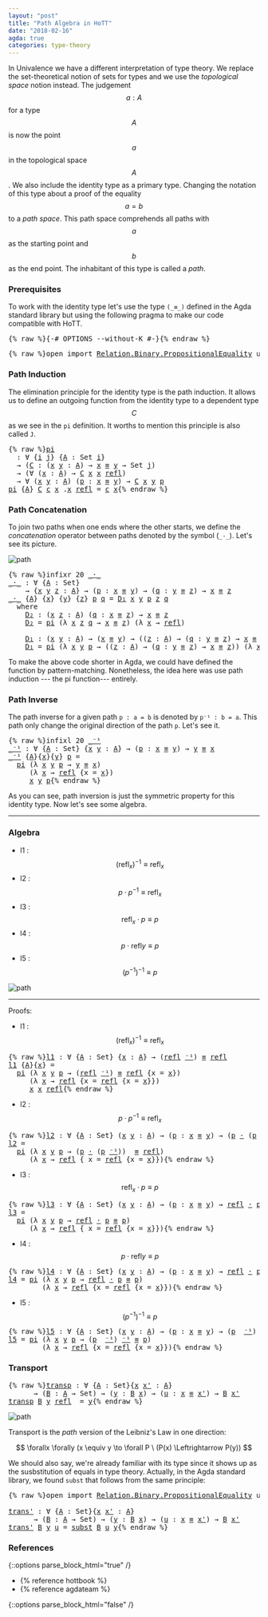 ```yaml
---
layout: "post"
title: "Path Algebra in HoTT"
date: "2018-02-16"
agda: true
categories: type-theory
---
```


In Univalence we have a different interpretation of type theory. We replace the
set-theoretical notion of sets for types and we use the *topological space*
notion instead. The judgement $$a : A$$ for a type $$A$$ is now the point $$a$$ in the
topological space $$A$$. We also include the identity type as a primary type.
Changing the notation of this type about a proof of the equality $$a = b$$ to a
*path space*. This path space comprehends all paths with $$a$$ as the starting
point and $$b$$ as the end point. The inhabitant of this type is called a *path*.

### Prerequisites

To work with the identity type let's use the type `(_≡_)` defined in
the Agda standard library but using the following pragma to make our code
compatible with HoTT.

<pre class="Agda">{% raw %}<a id="870" class="Symbol">{-#</a> <a id="874" class="Keyword">OPTIONS</a> <a id="882" class="Option">--without-K</a> <a id="894" class="Symbol">#-}</a>{% endraw %}</pre>

<pre class="Agda">{% raw %}<a id="923" class="Keyword">open</a> <a id="928" class="Keyword">import</a> <a id="935" href="https://agda.github.io/agda-stdlib/Relation.Binary.PropositionalEquality.html" class="Module">Relation.Binary.PropositionalEquality</a> <a id="973" class="Keyword">using</a> <a id="979" class="Symbol">(</a><a id="980" href="https://agda.github.io/agda-stdlib/Agda.Builtin.Equality.html#83" class="Datatype Operator">_≡_</a><a id="983" class="Symbol">;</a> <a id="985" href="https://agda.github.io/agda-stdlib/Agda.Builtin.Equality.html#140" class="InductiveConstructor">refl</a><a id="989" class="Symbol">)</a>{% endraw %}</pre>

### Path Induction

The elimination principle for the identity type is the path induction.
It allows us to define an outgoing function from the identity type to
a dependent type $$C$$ as we see in the `pi` definition. It worths to
mention this principle is also called `J`.

<pre class="Agda">{% raw %}<a id="pi"></a><a id="1291" href="{% endraw %}{% link _posts/2018-02-16-path-algebra-hott.md %}{% raw %}#1291" class="Function">pi</a>
  <a id="1296" class="Symbol">:</a> <a id="1298" class="Symbol">∀</a> <a id="1300" class="Symbol">{</a><a id="1301" href="{% endraw %}{% link _posts/2018-02-16-path-algebra-hott.md %}{% raw %}#1301" class="Bound">i</a> <a id="1303" href="{% endraw %}{% link _posts/2018-02-16-path-algebra-hott.md %}{% raw %}#1303" class="Bound">j</a><a id="1304" class="Symbol">}</a> <a id="1306" class="Symbol">{</a><a id="1307" href="{% endraw %}{% link _posts/2018-02-16-path-algebra-hott.md %}{% raw %}#1307" class="Bound">A</a> <a id="1309" class="Symbol">:</a> <a id="1311" class="PrimitiveType">Set</a> <a id="1315" href="{% endraw %}{% link _posts/2018-02-16-path-algebra-hott.md %}{% raw %}#1301" class="Bound">i</a><a id="1316" class="Symbol">}</a>
  <a id="1320" class="Symbol">→</a> <a id="1322" class="Symbol">(</a><a id="1323" href="{% endraw %}{% link _posts/2018-02-16-path-algebra-hott.md %}{% raw %}#1323" class="Bound">C</a> <a id="1325" class="Symbol">:</a> <a id="1327" class="Symbol">(</a><a id="1328" href="{% endraw %}{% link _posts/2018-02-16-path-algebra-hott.md %}{% raw %}#1328" class="Bound">x</a> <a id="1330" href="{% endraw %}{% link _posts/2018-02-16-path-algebra-hott.md %}{% raw %}#1330" class="Bound">y</a> <a id="1332" class="Symbol">:</a> <a id="1334" href="{% endraw %}{% link _posts/2018-02-16-path-algebra-hott.md %}{% raw %}#1307" class="Bound">A</a><a id="1335" class="Symbol">)</a> <a id="1337" class="Symbol">→</a> <a id="1339" href="{% endraw %}{% link _posts/2018-02-16-path-algebra-hott.md %}{% raw %}#1328" class="Bound">x</a> <a id="1341" href="https://agda.github.io/agda-stdlib/Agda.Builtin.Equality.html#83" class="Datatype Operator">≡</a> <a id="1343" href="{% endraw %}{% link _posts/2018-02-16-path-algebra-hott.md %}{% raw %}#1330" class="Bound">y</a> <a id="1345" class="Symbol">→</a> <a id="1347" class="PrimitiveType">Set</a> <a id="1351" href="{% endraw %}{% link _posts/2018-02-16-path-algebra-hott.md %}{% raw %}#1303" class="Bound">j</a><a id="1352" class="Symbol">)</a>
  <a id="1356" class="Symbol">→</a> <a id="1358" class="Symbol">(∀</a> <a id="1361" class="Symbol">(</a><a id="1362" href="{% endraw %}{% link _posts/2018-02-16-path-algebra-hott.md %}{% raw %}#1362" class="Bound">x</a> <a id="1364" class="Symbol">:</a> <a id="1366" href="{% endraw %}{% link _posts/2018-02-16-path-algebra-hott.md %}{% raw %}#1307" class="Bound">A</a><a id="1367" class="Symbol">)</a> <a id="1369" class="Symbol">→</a> <a id="1371" href="{% endraw %}{% link _posts/2018-02-16-path-algebra-hott.md %}{% raw %}#1323" class="Bound">C</a> <a id="1373" href="{% endraw %}{% link _posts/2018-02-16-path-algebra-hott.md %}{% raw %}#1362" class="Bound">x</a> <a id="1375" href="{% endraw %}{% link _posts/2018-02-16-path-algebra-hott.md %}{% raw %}#1362" class="Bound">x</a> <a id="1377" href="https://agda.github.io/agda-stdlib/Agda.Builtin.Equality.html#140" class="InductiveConstructor">refl</a><a id="1381" class="Symbol">)</a>
  <a id="1385" class="Symbol">→</a> <a id="1387" class="Symbol">∀</a> <a id="1389" class="Symbol">(</a><a id="1390" href="{% endraw %}{% link _posts/2018-02-16-path-algebra-hott.md %}{% raw %}#1390" class="Bound">x</a> <a id="1392" href="{% endraw %}{% link _posts/2018-02-16-path-algebra-hott.md %}{% raw %}#1392" class="Bound">y</a> <a id="1394" class="Symbol">:</a> <a id="1396" href="{% endraw %}{% link _posts/2018-02-16-path-algebra-hott.md %}{% raw %}#1307" class="Bound">A</a><a id="1397" class="Symbol">)</a> <a id="1399" class="Symbol">(</a><a id="1400" href="{% endraw %}{% link _posts/2018-02-16-path-algebra-hott.md %}{% raw %}#1400" class="Bound">p</a> <a id="1402" class="Symbol">:</a> <a id="1404" href="{% endraw %}{% link _posts/2018-02-16-path-algebra-hott.md %}{% raw %}#1390" class="Bound">x</a> <a id="1406" href="https://agda.github.io/agda-stdlib/Agda.Builtin.Equality.html#83" class="Datatype Operator">≡</a> <a id="1408" href="{% endraw %}{% link _posts/2018-02-16-path-algebra-hott.md %}{% raw %}#1392" class="Bound">y</a><a id="1409" class="Symbol">)</a> <a id="1411" class="Symbol">→</a> <a id="1413" href="{% endraw %}{% link _posts/2018-02-16-path-algebra-hott.md %}{% raw %}#1323" class="Bound">C</a> <a id="1415" href="{% endraw %}{% link _posts/2018-02-16-path-algebra-hott.md %}{% raw %}#1390" class="Bound">x</a> <a id="1417" href="{% endraw %}{% link _posts/2018-02-16-path-algebra-hott.md %}{% raw %}#1392" class="Bound">y</a> <a id="1419" href="{% endraw %}{% link _posts/2018-02-16-path-algebra-hott.md %}{% raw %}#1400" class="Bound">p</a>
<a id="1421" href="{% endraw %}{% link _posts/2018-02-16-path-algebra-hott.md %}{% raw %}#1291" class="Function">pi</a> <a id="1424" class="Symbol">{</a><a id="1425" href="{% endraw %}{% link _posts/2018-02-16-path-algebra-hott.md %}{% raw %}#1425" class="Bound">A</a><a id="1426" class="Symbol">}</a> <a id="1428" href="{% endraw %}{% link _posts/2018-02-16-path-algebra-hott.md %}{% raw %}#1428" class="Bound">C</a> <a id="1430" href="{% endraw %}{% link _posts/2018-02-16-path-algebra-hott.md %}{% raw %}#1430" class="Bound">c</a> <a id="1432" href="{% endraw %}{% link _posts/2018-02-16-path-algebra-hott.md %}{% raw %}#1432" class="Bound">x</a> <a id="1434" class="DottedPattern Symbol">.</a><a id="1435" href="{% endraw %}{% link _posts/2018-02-16-path-algebra-hott.md %}{% raw %}#1432" class="DottedPattern Bound">x</a> <a id="1437" href="https://agda.github.io/agda-stdlib/Agda.Builtin.Equality.html#140" class="InductiveConstructor">refl</a> <a id="1442" class="Symbol">=</a> <a id="1444" href="{% endraw %}{% link _posts/2018-02-16-path-algebra-hott.md %}{% raw %}#1430" class="Bound">c</a> <a id="1446" href="{% endraw %}{% link _posts/2018-02-16-path-algebra-hott.md %}{% raw %}#1432" class="Bound">x</a>{% endraw %}</pre>

### Path Concatenation

To join two paths when one ends where the other starts, we
define the _concatenation_ operator between paths denoted by the symbol (`_·_`).
Let's see its picture.

![path](/assets/ipe-images/path-concatenation.png)

<pre class="Agda">{% raw %}<a id="1713" class="Keyword">infixr</a> <a id="1720" class="Number">20</a> <a id="1723" href="{% endraw %}{% link _posts/2018-02-16-path-algebra-hott.md %}{% raw %}#1727" class="Function Operator">_·_</a>
<a id="_·_"></a><a id="1727" href="{% endraw %}{% link _posts/2018-02-16-path-algebra-hott.md %}{% raw %}#1727" class="Function Operator">_·_</a> <a id="1731" class="Symbol">:</a> <a id="1733" class="Symbol">∀</a> <a id="1735" class="Symbol">{</a><a id="1736" href="{% endraw %}{% link _posts/2018-02-16-path-algebra-hott.md %}{% raw %}#1736" class="Bound">A</a> <a id="1738" class="Symbol">:</a> <a id="1740" class="PrimitiveType">Set</a><a id="1743" class="Symbol">}</a>
    <a id="1749" class="Symbol">→</a> <a id="1751" class="Symbol">{</a><a id="1752" href="{% endraw %}{% link _posts/2018-02-16-path-algebra-hott.md %}{% raw %}#1752" class="Bound">x</a> <a id="1754" href="{% endraw %}{% link _posts/2018-02-16-path-algebra-hott.md %}{% raw %}#1754" class="Bound">y</a> <a id="1756" href="{% endraw %}{% link _posts/2018-02-16-path-algebra-hott.md %}{% raw %}#1756" class="Bound">z</a> <a id="1758" class="Symbol">:</a> <a id="1760" href="{% endraw %}{% link _posts/2018-02-16-path-algebra-hott.md %}{% raw %}#1736" class="Bound">A</a><a id="1761" class="Symbol">}</a> <a id="1763" class="Symbol">→</a> <a id="1765" class="Symbol">(</a><a id="1766" href="{% endraw %}{% link _posts/2018-02-16-path-algebra-hott.md %}{% raw %}#1766" class="Bound">p</a> <a id="1768" class="Symbol">:</a> <a id="1770" href="{% endraw %}{% link _posts/2018-02-16-path-algebra-hott.md %}{% raw %}#1752" class="Bound">x</a> <a id="1772" href="https://agda.github.io/agda-stdlib/Agda.Builtin.Equality.html#83" class="Datatype Operator">≡</a> <a id="1774" href="{% endraw %}{% link _posts/2018-02-16-path-algebra-hott.md %}{% raw %}#1754" class="Bound">y</a><a id="1775" class="Symbol">)</a> <a id="1777" class="Symbol">→</a> <a id="1779" class="Symbol">(</a><a id="1780" href="{% endraw %}{% link _posts/2018-02-16-path-algebra-hott.md %}{% raw %}#1780" class="Bound">q</a> <a id="1782" class="Symbol">:</a> <a id="1784" href="{% endraw %}{% link _posts/2018-02-16-path-algebra-hott.md %}{% raw %}#1754" class="Bound">y</a> <a id="1786" href="https://agda.github.io/agda-stdlib/Agda.Builtin.Equality.html#83" class="Datatype Operator">≡</a> <a id="1788" href="{% endraw %}{% link _posts/2018-02-16-path-algebra-hott.md %}{% raw %}#1756" class="Bound">z</a><a id="1789" class="Symbol">)</a> <a id="1791" class="Symbol">→</a> <a id="1793" href="{% endraw %}{% link _posts/2018-02-16-path-algebra-hott.md %}{% raw %}#1752" class="Bound">x</a> <a id="1795" href="https://agda.github.io/agda-stdlib/Agda.Builtin.Equality.html#83" class="Datatype Operator">≡</a> <a id="1797" href="{% endraw %}{% link _posts/2018-02-16-path-algebra-hott.md %}{% raw %}#1756" class="Bound">z</a>
<a id="1799" href="{% endraw %}{% link _posts/2018-02-16-path-algebra-hott.md %}{% raw %}#1727" class="Function Operator">_·_</a> <a id="1803" class="Symbol">{</a><a id="1804" href="{% endraw %}{% link _posts/2018-02-16-path-algebra-hott.md %}{% raw %}#1804" class="Bound">A</a><a id="1805" class="Symbol">}</a> <a id="1807" class="Symbol">{</a><a id="1808" href="{% endraw %}{% link _posts/2018-02-16-path-algebra-hott.md %}{% raw %}#1808" class="Bound">x</a><a id="1809" class="Symbol">}</a> <a id="1811" class="Symbol">{</a><a id="1812" href="{% endraw %}{% link _posts/2018-02-16-path-algebra-hott.md %}{% raw %}#1812" class="Bound">y</a><a id="1813" class="Symbol">}</a> <a id="1815" class="Symbol">{</a><a id="1816" href="{% endraw %}{% link _posts/2018-02-16-path-algebra-hott.md %}{% raw %}#1816" class="Bound">z</a><a id="1817" class="Symbol">}</a> <a id="1819" href="{% endraw %}{% link _posts/2018-02-16-path-algebra-hott.md %}{% raw %}#1819" class="Bound">p</a> <a id="1821" href="{% endraw %}{% link _posts/2018-02-16-path-algebra-hott.md %}{% raw %}#1821" class="Bound">q</a> <a id="1823" class="Symbol">=</a> <a id="1825" href="{% endraw %}{% link _posts/2018-02-16-path-algebra-hott.md %}{% raw %}#1933" class="Function">D₁</a> <a id="1828" href="{% endraw %}{% link _posts/2018-02-16-path-algebra-hott.md %}{% raw %}#1808" class="Bound">x</a> <a id="1830" href="{% endraw %}{% link _posts/2018-02-16-path-algebra-hott.md %}{% raw %}#1812" class="Bound">y</a> <a id="1832" href="{% endraw %}{% link _posts/2018-02-16-path-algebra-hott.md %}{% raw %}#1819" class="Bound">p</a> <a id="1834" href="{% endraw %}{% link _posts/2018-02-16-path-algebra-hott.md %}{% raw %}#1816" class="Bound">z</a> <a id="1836" href="{% endraw %}{% link _posts/2018-02-16-path-algebra-hott.md %}{% raw %}#1821" class="Bound">q</a>
  <a id="1840" class="Keyword">where</a>
    <a id="1850" href="{% endraw %}{% link _posts/2018-02-16-path-algebra-hott.md %}{% raw %}#1850" class="Function">D₂</a> <a id="1853" class="Symbol">:</a> <a id="1855" class="Symbol">(</a><a id="1856" href="{% endraw %}{% link _posts/2018-02-16-path-algebra-hott.md %}{% raw %}#1856" class="Bound">x</a> <a id="1858" href="{% endraw %}{% link _posts/2018-02-16-path-algebra-hott.md %}{% raw %}#1858" class="Bound">z</a> <a id="1860" class="Symbol">:</a> <a id="1862" href="{% endraw %}{% link _posts/2018-02-16-path-algebra-hott.md %}{% raw %}#1804" class="Bound">A</a><a id="1863" class="Symbol">)</a> <a id="1865" class="Symbol">(</a><a id="1866" href="{% endraw %}{% link _posts/2018-02-16-path-algebra-hott.md %}{% raw %}#1866" class="Bound">q</a> <a id="1868" class="Symbol">:</a> <a id="1870" href="{% endraw %}{% link _posts/2018-02-16-path-algebra-hott.md %}{% raw %}#1856" class="Bound">x</a> <a id="1872" href="https://agda.github.io/agda-stdlib/Agda.Builtin.Equality.html#83" class="Datatype Operator">≡</a> <a id="1874" href="{% endraw %}{% link _posts/2018-02-16-path-algebra-hott.md %}{% raw %}#1858" class="Bound">z</a><a id="1875" class="Symbol">)</a> <a id="1877" class="Symbol">→</a> <a id="1879" href="{% endraw %}{% link _posts/2018-02-16-path-algebra-hott.md %}{% raw %}#1856" class="Bound">x</a> <a id="1881" href="https://agda.github.io/agda-stdlib/Agda.Builtin.Equality.html#83" class="Datatype Operator">≡</a> <a id="1883" href="{% endraw %}{% link _posts/2018-02-16-path-algebra-hott.md %}{% raw %}#1858" class="Bound">z</a>
    <a id="1889" href="{% endraw %}{% link _posts/2018-02-16-path-algebra-hott.md %}{% raw %}#1850" class="Function">D₂</a> <a id="1892" class="Symbol">=</a> <a id="1894" href="{% endraw %}{% link _posts/2018-02-16-path-algebra-hott.md %}{% raw %}#1291" class="Function">pi</a> <a id="1897" class="Symbol">(λ</a> <a id="1900" href="{% endraw %}{% link _posts/2018-02-16-path-algebra-hott.md %}{% raw %}#1900" class="Bound">x</a> <a id="1902" href="{% endraw %}{% link _posts/2018-02-16-path-algebra-hott.md %}{% raw %}#1902" class="Bound">z</a> <a id="1904" href="{% endraw %}{% link _posts/2018-02-16-path-algebra-hott.md %}{% raw %}#1904" class="Bound">q</a> <a id="1906" class="Symbol">→</a> <a id="1908" href="{% endraw %}{% link _posts/2018-02-16-path-algebra-hott.md %}{% raw %}#1900" class="Bound">x</a> <a id="1910" href="https://agda.github.io/agda-stdlib/Agda.Builtin.Equality.html#83" class="Datatype Operator">≡</a> <a id="1912" href="{% endraw %}{% link _posts/2018-02-16-path-algebra-hott.md %}{% raw %}#1902" class="Bound">z</a><a id="1913" class="Symbol">)</a> <a id="1915" class="Symbol">(λ</a> <a id="1918" href="{% endraw %}{% link _posts/2018-02-16-path-algebra-hott.md %}{% raw %}#1918" class="Bound">x</a> <a id="1920" class="Symbol">→</a> <a id="1922" href="https://agda.github.io/agda-stdlib/Agda.Builtin.Equality.html#140" class="InductiveConstructor">refl</a><a id="1926" class="Symbol">)</a>

    <a id="1933" href="{% endraw %}{% link _posts/2018-02-16-path-algebra-hott.md %}{% raw %}#1933" class="Function">D₁</a> <a id="1936" class="Symbol">:</a> <a id="1938" class="Symbol">(</a><a id="1939" href="{% endraw %}{% link _posts/2018-02-16-path-algebra-hott.md %}{% raw %}#1939" class="Bound">x</a> <a id="1941" href="{% endraw %}{% link _posts/2018-02-16-path-algebra-hott.md %}{% raw %}#1941" class="Bound">y</a> <a id="1943" class="Symbol">:</a> <a id="1945" href="{% endraw %}{% link _posts/2018-02-16-path-algebra-hott.md %}{% raw %}#1804" class="Bound">A</a><a id="1946" class="Symbol">)</a> <a id="1948" class="Symbol">→</a> <a id="1950" class="Symbol">(</a><a id="1951" href="{% endraw %}{% link _posts/2018-02-16-path-algebra-hott.md %}{% raw %}#1939" class="Bound">x</a> <a id="1953" href="https://agda.github.io/agda-stdlib/Agda.Builtin.Equality.html#83" class="Datatype Operator">≡</a> <a id="1955" href="{% endraw %}{% link _posts/2018-02-16-path-algebra-hott.md %}{% raw %}#1941" class="Bound">y</a><a id="1956" class="Symbol">)</a> <a id="1958" class="Symbol">→</a> <a id="1960" class="Symbol">((</a><a id="1962" href="{% endraw %}{% link _posts/2018-02-16-path-algebra-hott.md %}{% raw %}#1962" class="Bound">z</a> <a id="1964" class="Symbol">:</a> <a id="1966" href="{% endraw %}{% link _posts/2018-02-16-path-algebra-hott.md %}{% raw %}#1804" class="Bound">A</a><a id="1967" class="Symbol">)</a> <a id="1969" class="Symbol">→</a> <a id="1971" class="Symbol">(</a><a id="1972" href="{% endraw %}{% link _posts/2018-02-16-path-algebra-hott.md %}{% raw %}#1972" class="Bound">q</a> <a id="1974" class="Symbol">:</a> <a id="1976" href="{% endraw %}{% link _posts/2018-02-16-path-algebra-hott.md %}{% raw %}#1941" class="Bound">y</a> <a id="1978" href="https://agda.github.io/agda-stdlib/Agda.Builtin.Equality.html#83" class="Datatype Operator">≡</a> <a id="1980" href="{% endraw %}{% link _posts/2018-02-16-path-algebra-hott.md %}{% raw %}#1962" class="Bound">z</a><a id="1981" class="Symbol">)</a> <a id="1983" class="Symbol">→</a> <a id="1985" href="{% endraw %}{% link _posts/2018-02-16-path-algebra-hott.md %}{% raw %}#1939" class="Bound">x</a> <a id="1987" href="https://agda.github.io/agda-stdlib/Agda.Builtin.Equality.html#83" class="Datatype Operator">≡</a> <a id="1989" href="{% endraw %}{% link _posts/2018-02-16-path-algebra-hott.md %}{% raw %}#1962" class="Bound">z</a><a id="1990" class="Symbol">)</a>
    <a id="1996" href="{% endraw %}{% link _posts/2018-02-16-path-algebra-hott.md %}{% raw %}#1933" class="Function">D₁</a> <a id="1999" class="Symbol">=</a> <a id="2001" href="{% endraw %}{% link _posts/2018-02-16-path-algebra-hott.md %}{% raw %}#1291" class="Function">pi</a> <a id="2004" class="Symbol">(λ</a> <a id="2007" href="{% endraw %}{% link _posts/2018-02-16-path-algebra-hott.md %}{% raw %}#2007" class="Bound">x</a> <a id="2009" href="{% endraw %}{% link _posts/2018-02-16-path-algebra-hott.md %}{% raw %}#2009" class="Bound">y</a> <a id="2011" href="{% endraw %}{% link _posts/2018-02-16-path-algebra-hott.md %}{% raw %}#2011" class="Bound">p</a> <a id="2013" class="Symbol">→</a> <a id="2015" class="Symbol">((</a><a id="2017" href="{% endraw %}{% link _posts/2018-02-16-path-algebra-hott.md %}{% raw %}#2017" class="Bound">z</a> <a id="2019" class="Symbol">:</a> <a id="2021" href="{% endraw %}{% link _posts/2018-02-16-path-algebra-hott.md %}{% raw %}#1804" class="Bound">A</a><a id="2022" class="Symbol">)</a> <a id="2024" class="Symbol">→</a> <a id="2026" class="Symbol">(</a><a id="2027" href="{% endraw %}{% link _posts/2018-02-16-path-algebra-hott.md %}{% raw %}#2027" class="Bound">q</a> <a id="2029" class="Symbol">:</a> <a id="2031" href="{% endraw %}{% link _posts/2018-02-16-path-algebra-hott.md %}{% raw %}#2009" class="Bound">y</a> <a id="2033" href="https://agda.github.io/agda-stdlib/Agda.Builtin.Equality.html#83" class="Datatype Operator">≡</a> <a id="2035" href="{% endraw %}{% link _posts/2018-02-16-path-algebra-hott.md %}{% raw %}#2017" class="Bound">z</a><a id="2036" class="Symbol">)</a> <a id="2038" class="Symbol">→</a> <a id="2040" href="{% endraw %}{% link _posts/2018-02-16-path-algebra-hott.md %}{% raw %}#2007" class="Bound">x</a> <a id="2042" href="https://agda.github.io/agda-stdlib/Agda.Builtin.Equality.html#83" class="Datatype Operator">≡</a> <a id="2044" href="{% endraw %}{% link _posts/2018-02-16-path-algebra-hott.md %}{% raw %}#2017" class="Bound">z</a><a id="2045" class="Symbol">))</a> <a id="2048" class="Symbol">(λ</a> <a id="2051" href="{% endraw %}{% link _posts/2018-02-16-path-algebra-hott.md %}{% raw %}#2051" class="Bound">x</a> <a id="2053" class="Symbol">→</a> <a id="2055" href="{% endraw %}{% link _posts/2018-02-16-path-algebra-hott.md %}{% raw %}#1850" class="Function">D₂</a> <a id="2058" href="{% endraw %}{% link _posts/2018-02-16-path-algebra-hott.md %}{% raw %}#2051" class="Bound">x</a><a id="2059" class="Symbol">)</a>{% endraw %}</pre>

To make the above code shorter in Agda, we could have defined the function by
pattern-matching. Nonetheless, the idea here was use path induction --- the pi
function--- entirely.

### Path Inverse

The path inverse for a given path `p : a = b` is denoted by `p⁻¹ : b = a`.
This path only change the original direction of the path `p`. Let's see it.

<pre class="Agda">{% raw %}<a id="2436" class="Keyword">infixl</a> <a id="2443" class="Number">20</a> <a id="2446" href="{% endraw %}{% link _posts/2018-02-16-path-algebra-hott.md %}{% raw %}#2450" class="Function Operator">_⁻¹</a>
<a id="_⁻¹"></a><a id="2450" href="{% endraw %}{% link _posts/2018-02-16-path-algebra-hott.md %}{% raw %}#2450" class="Function Operator">_⁻¹</a> <a id="2454" class="Symbol">:</a> <a id="2456" class="Symbol">∀</a> <a id="2458" class="Symbol">{</a><a id="2459" href="{% endraw %}{% link _posts/2018-02-16-path-algebra-hott.md %}{% raw %}#2459" class="Bound">A</a> <a id="2461" class="Symbol">:</a> <a id="2463" class="PrimitiveType">Set</a><a id="2466" class="Symbol">}</a> <a id="2468" class="Symbol">{</a><a id="2469" href="{% endraw %}{% link _posts/2018-02-16-path-algebra-hott.md %}{% raw %}#2469" class="Bound">x</a> <a id="2471" href="{% endraw %}{% link _posts/2018-02-16-path-algebra-hott.md %}{% raw %}#2471" class="Bound">y</a> <a id="2473" class="Symbol">:</a> <a id="2475" href="{% endraw %}{% link _posts/2018-02-16-path-algebra-hott.md %}{% raw %}#2459" class="Bound">A</a><a id="2476" class="Symbol">}</a> <a id="2478" class="Symbol">→</a> <a id="2480" class="Symbol">(</a><a id="2481" href="{% endraw %}{% link _posts/2018-02-16-path-algebra-hott.md %}{% raw %}#2481" class="Bound">p</a> <a id="2483" class="Symbol">:</a> <a id="2485" href="{% endraw %}{% link _posts/2018-02-16-path-algebra-hott.md %}{% raw %}#2469" class="Bound">x</a> <a id="2487" href="https://agda.github.io/agda-stdlib/Agda.Builtin.Equality.html#83" class="Datatype Operator">≡</a> <a id="2489" href="{% endraw %}{% link _posts/2018-02-16-path-algebra-hott.md %}{% raw %}#2471" class="Bound">y</a><a id="2490" class="Symbol">)</a> <a id="2492" class="Symbol">→</a> <a id="2494" href="{% endraw %}{% link _posts/2018-02-16-path-algebra-hott.md %}{% raw %}#2471" class="Bound">y</a> <a id="2496" href="https://agda.github.io/agda-stdlib/Agda.Builtin.Equality.html#83" class="Datatype Operator">≡</a> <a id="2498" href="{% endraw %}{% link _posts/2018-02-16-path-algebra-hott.md %}{% raw %}#2469" class="Bound">x</a>
<a id="2500" href="{% endraw %}{% link _posts/2018-02-16-path-algebra-hott.md %}{% raw %}#2450" class="Function Operator">_⁻¹</a> <a id="2504" class="Symbol">{</a><a id="2505" href="{% endraw %}{% link _posts/2018-02-16-path-algebra-hott.md %}{% raw %}#2505" class="Bound">A</a><a id="2506" class="Symbol">}{</a><a id="2508" href="{% endraw %}{% link _posts/2018-02-16-path-algebra-hott.md %}{% raw %}#2508" class="Bound">x</a><a id="2509" class="Symbol">}{</a><a id="2511" href="{% endraw %}{% link _posts/2018-02-16-path-algebra-hott.md %}{% raw %}#2511" class="Bound">y</a><a id="2512" class="Symbol">}</a> <a id="2514" href="{% endraw %}{% link _posts/2018-02-16-path-algebra-hott.md %}{% raw %}#2514" class="Bound">p</a> <a id="2516" class="Symbol">=</a>
  <a id="2520" href="{% endraw %}{% link _posts/2018-02-16-path-algebra-hott.md %}{% raw %}#1291" class="Function">pi</a> <a id="2523" class="Symbol">(λ</a> <a id="2526" href="{% endraw %}{% link _posts/2018-02-16-path-algebra-hott.md %}{% raw %}#2526" class="Bound">x</a> <a id="2528" href="{% endraw %}{% link _posts/2018-02-16-path-algebra-hott.md %}{% raw %}#2528" class="Bound">y</a> <a id="2530" href="{% endraw %}{% link _posts/2018-02-16-path-algebra-hott.md %}{% raw %}#2530" class="Bound">p</a> <a id="2532" class="Symbol">→</a> <a id="2534" href="{% endraw %}{% link _posts/2018-02-16-path-algebra-hott.md %}{% raw %}#2528" class="Bound">y</a> <a id="2536" href="https://agda.github.io/agda-stdlib/Agda.Builtin.Equality.html#83" class="Datatype Operator">≡</a> <a id="2538" href="{% endraw %}{% link _posts/2018-02-16-path-algebra-hott.md %}{% raw %}#2526" class="Bound">x</a><a id="2539" class="Symbol">)</a>
     <a id="2546" class="Symbol">(λ</a> <a id="2549" href="{% endraw %}{% link _posts/2018-02-16-path-algebra-hott.md %}{% raw %}#2549" class="Bound">x</a> <a id="2551" class="Symbol">→</a> <a id="2553" href="https://agda.github.io/agda-stdlib/Agda.Builtin.Equality.html#140" class="InductiveConstructor">refl</a> <a id="2558" class="Symbol">{</a><a id="2559" class="Argument">x</a> <a id="2561" class="Symbol">=</a> <a id="2563" href="{% endraw %}{% link _posts/2018-02-16-path-algebra-hott.md %}{% raw %}#2549" class="Bound">x</a><a id="2564" class="Symbol">})</a>
     <a id="2572" href="{% endraw %}{% link _posts/2018-02-16-path-algebra-hott.md %}{% raw %}#2508" class="Bound">x</a> <a id="2574" href="{% endraw %}{% link _posts/2018-02-16-path-algebra-hott.md %}{% raw %}#2511" class="Bound">y</a> <a id="2576" href="{% endraw %}{% link _posts/2018-02-16-path-algebra-hott.md %}{% raw %}#2514" class="Bound">p</a>{% endraw %}</pre>

As you can see, path inversion is just the symmetric property for this
identity type. Now let's see some algebra.

-----------------------------------------------------------------------------

### Algebra

+ l1 : $$(\mathsf{refl}_{x})^{-1} \equiv \mathsf{refl}_{x}$$
+ l2 : $$p \cdot p^{-1} \equiv \mathsf{refl}_{x}$$
+ l3 : $$\mathsf{refl}_{x} \cdot p \equiv p$$
+ l4 : $$p \cdot \mathsf{refl} y \equiv p$$
+ l5 : $$ (p ^{-1})^{-1} \equiv p$$

![path](/assets/ipe-images/path-algebra.png)

-----------------------------------------------------------------------------

Proofs:

+ l1 : $$(\mathsf{refl}_{x})^{-1} \equiv \mathsf{refl}_{x}$$
<pre class="Agda">{% raw %}<a id="l1"></a><a id="3244" href="{% endraw %}{% link _posts/2018-02-16-path-algebra-hott.md %}{% raw %}#3244" class="Function">l1</a> <a id="3247" class="Symbol">:</a> <a id="3249" class="Symbol">∀</a> <a id="3251" class="Symbol">{</a><a id="3252" href="{% endraw %}{% link _posts/2018-02-16-path-algebra-hott.md %}{% raw %}#3252" class="Bound">A</a> <a id="3254" class="Symbol">:</a> <a id="3256" class="PrimitiveType">Set</a><a id="3259" class="Symbol">}</a> <a id="3261" class="Symbol">{</a><a id="3262" href="{% endraw %}{% link _posts/2018-02-16-path-algebra-hott.md %}{% raw %}#3262" class="Bound">x</a> <a id="3264" class="Symbol">:</a> <a id="3266" href="{% endraw %}{% link _posts/2018-02-16-path-algebra-hott.md %}{% raw %}#3252" class="Bound">A</a><a id="3267" class="Symbol">}</a> <a id="3269" class="Symbol">→</a> <a id="3271" class="Symbol">(</a><a id="3272" href="https://agda.github.io/agda-stdlib/Agda.Builtin.Equality.html#140" class="InductiveConstructor">refl</a> <a id="3277" href="{% endraw %}{% link _posts/2018-02-16-path-algebra-hott.md %}{% raw %}#2450" class="Function Operator">⁻¹</a><a id="3279" class="Symbol">)</a> <a id="3281" href="https://agda.github.io/agda-stdlib/Agda.Builtin.Equality.html#83" class="Datatype Operator">≡</a> <a id="3283" href="https://agda.github.io/agda-stdlib/Agda.Builtin.Equality.html#140" class="InductiveConstructor">refl</a>
<a id="3288" href="{% endraw %}{% link _posts/2018-02-16-path-algebra-hott.md %}{% raw %}#3244" class="Function">l1</a> <a id="3291" class="Symbol">{</a><a id="3292" href="{% endraw %}{% link _posts/2018-02-16-path-algebra-hott.md %}{% raw %}#3292" class="Bound">A</a><a id="3293" class="Symbol">}{</a><a id="3295" href="{% endraw %}{% link _posts/2018-02-16-path-algebra-hott.md %}{% raw %}#3295" class="Bound">x</a><a id="3296" class="Symbol">}</a> <a id="3298" class="Symbol">=</a>
  <a id="3302" href="{% endraw %}{% link _posts/2018-02-16-path-algebra-hott.md %}{% raw %}#1291" class="Function">pi</a> <a id="3305" class="Symbol">(λ</a> <a id="3308" href="{% endraw %}{% link _posts/2018-02-16-path-algebra-hott.md %}{% raw %}#3308" class="Bound">x</a> <a id="3310" href="{% endraw %}{% link _posts/2018-02-16-path-algebra-hott.md %}{% raw %}#3310" class="Bound">y</a> <a id="3312" href="{% endraw %}{% link _posts/2018-02-16-path-algebra-hott.md %}{% raw %}#3312" class="Bound">p</a> <a id="3314" class="Symbol">→</a> <a id="3316" class="Symbol">(</a><a id="3317" href="https://agda.github.io/agda-stdlib/Agda.Builtin.Equality.html#140" class="InductiveConstructor">refl</a> <a id="3322" href="{% endraw %}{% link _posts/2018-02-16-path-algebra-hott.md %}{% raw %}#2450" class="Function Operator">⁻¹</a><a id="3324" class="Symbol">)</a> <a id="3326" href="https://agda.github.io/agda-stdlib/Agda.Builtin.Equality.html#83" class="Datatype Operator">≡</a> <a id="3328" href="https://agda.github.io/agda-stdlib/Agda.Builtin.Equality.html#140" class="InductiveConstructor">refl</a> <a id="3333" class="Symbol">{</a><a id="3334" class="Argument">x</a> <a id="3336" class="Symbol">=</a> <a id="3338" href="{% endraw %}{% link _posts/2018-02-16-path-algebra-hott.md %}{% raw %}#3308" class="Bound">x</a><a id="3339" class="Symbol">})</a>
     <a id="3347" class="Symbol">(λ</a> <a id="3350" href="{% endraw %}{% link _posts/2018-02-16-path-algebra-hott.md %}{% raw %}#3350" class="Bound">x</a> <a id="3352" class="Symbol">→</a> <a id="3354" href="https://agda.github.io/agda-stdlib/Agda.Builtin.Equality.html#140" class="InductiveConstructor">refl</a> <a id="3359" class="Symbol">{</a><a id="3360" class="Argument">x</a> <a id="3362" class="Symbol">=</a> <a id="3364" href="https://agda.github.io/agda-stdlib/Agda.Builtin.Equality.html#140" class="InductiveConstructor">refl</a> <a id="3369" class="Symbol">{</a><a id="3370" class="Argument">x</a> <a id="3372" class="Symbol">=</a> <a id="3374" href="{% endraw %}{% link _posts/2018-02-16-path-algebra-hott.md %}{% raw %}#3350" class="Bound">x</a><a id="3375" class="Symbol">}})</a>
     <a id="3384" href="{% endraw %}{% link _posts/2018-02-16-path-algebra-hott.md %}{% raw %}#3295" class="Bound">x</a> <a id="3386" href="{% endraw %}{% link _posts/2018-02-16-path-algebra-hott.md %}{% raw %}#3295" class="Bound">x</a> <a id="3388" href="https://agda.github.io/agda-stdlib/Agda.Builtin.Equality.html#140" class="InductiveConstructor">refl</a>{% endraw %}</pre>

+ l2 : $$p \cdot p^{-1} \equiv \mathsf{refl}_{x}$$

<pre class="Agda">{% raw %}<a id="l2"></a><a id="3470" href="{% endraw %}{% link _posts/2018-02-16-path-algebra-hott.md %}{% raw %}#3470" class="Function">l2</a> <a id="3473" class="Symbol">:</a> <a id="3475" class="Symbol">∀</a> <a id="3477" class="Symbol">{</a><a id="3478" href="{% endraw %}{% link _posts/2018-02-16-path-algebra-hott.md %}{% raw %}#3478" class="Bound">A</a> <a id="3480" class="Symbol">:</a> <a id="3482" class="PrimitiveType">Set</a><a id="3485" class="Symbol">}</a> <a id="3487" class="Symbol">(</a><a id="3488" href="{% endraw %}{% link _posts/2018-02-16-path-algebra-hott.md %}{% raw %}#3488" class="Bound">x</a> <a id="3490" href="{% endraw %}{% link _posts/2018-02-16-path-algebra-hott.md %}{% raw %}#3490" class="Bound">y</a> <a id="3492" class="Symbol">:</a> <a id="3494" href="{% endraw %}{% link _posts/2018-02-16-path-algebra-hott.md %}{% raw %}#3478" class="Bound">A</a><a id="3495" class="Symbol">)</a> <a id="3497" class="Symbol">→</a> <a id="3499" class="Symbol">(</a><a id="3500" href="{% endraw %}{% link _posts/2018-02-16-path-algebra-hott.md %}{% raw %}#3500" class="Bound">p</a> <a id="3502" class="Symbol">:</a> <a id="3504" href="{% endraw %}{% link _posts/2018-02-16-path-algebra-hott.md %}{% raw %}#3488" class="Bound">x</a> <a id="3506" href="https://agda.github.io/agda-stdlib/Agda.Builtin.Equality.html#83" class="Datatype Operator">≡</a> <a id="3508" href="{% endraw %}{% link _posts/2018-02-16-path-algebra-hott.md %}{% raw %}#3490" class="Bound">y</a><a id="3509" class="Symbol">)</a> <a id="3511" class="Symbol">→</a> <a id="3513" class="Symbol">(</a><a id="3514" href="{% endraw %}{% link _posts/2018-02-16-path-algebra-hott.md %}{% raw %}#3500" class="Bound">p</a> <a id="3516" href="{% endraw %}{% link _posts/2018-02-16-path-algebra-hott.md %}{% raw %}#1727" class="Function Operator">·</a> <a id="3518" class="Symbol">(</a><a id="3519" href="{% endraw %}{% link _posts/2018-02-16-path-algebra-hott.md %}{% raw %}#3500" class="Bound">p</a> <a id="3521" href="{% endraw %}{% link _posts/2018-02-16-path-algebra-hott.md %}{% raw %}#2450" class="Function Operator">⁻¹</a><a id="3523" class="Symbol">))</a>  <a id="3527" href="https://agda.github.io/agda-stdlib/Agda.Builtin.Equality.html#83" class="Datatype Operator">≡</a> <a id="3529" href="https://agda.github.io/agda-stdlib/Agda.Builtin.Equality.html#140" class="InductiveConstructor">refl</a>
<a id="3534" href="{% endraw %}{% link _posts/2018-02-16-path-algebra-hott.md %}{% raw %}#3470" class="Function">l2</a> <a id="3537" class="Symbol">=</a>
  <a id="3541" href="{% endraw %}{% link _posts/2018-02-16-path-algebra-hott.md %}{% raw %}#1291" class="Function">pi</a> <a id="3544" class="Symbol">(λ</a> <a id="3547" href="{% endraw %}{% link _posts/2018-02-16-path-algebra-hott.md %}{% raw %}#3547" class="Bound">x</a> <a id="3549" href="{% endraw %}{% link _posts/2018-02-16-path-algebra-hott.md %}{% raw %}#3549" class="Bound">y</a> <a id="3551" href="{% endraw %}{% link _posts/2018-02-16-path-algebra-hott.md %}{% raw %}#3551" class="Bound">p</a> <a id="3553" class="Symbol">→</a> <a id="3555" class="Symbol">(</a><a id="3556" href="{% endraw %}{% link _posts/2018-02-16-path-algebra-hott.md %}{% raw %}#3551" class="Bound">p</a> <a id="3558" href="{% endraw %}{% link _posts/2018-02-16-path-algebra-hott.md %}{% raw %}#1727" class="Function Operator">·</a> <a id="3560" class="Symbol">(</a><a id="3561" href="{% endraw %}{% link _posts/2018-02-16-path-algebra-hott.md %}{% raw %}#3551" class="Bound">p</a> <a id="3563" href="{% endraw %}{% link _posts/2018-02-16-path-algebra-hott.md %}{% raw %}#2450" class="Function Operator">⁻¹</a><a id="3565" class="Symbol">))</a>  <a id="3569" href="https://agda.github.io/agda-stdlib/Agda.Builtin.Equality.html#83" class="Datatype Operator">≡</a> <a id="3571" href="https://agda.github.io/agda-stdlib/Agda.Builtin.Equality.html#140" class="InductiveConstructor">refl</a><a id="3575" class="Symbol">)</a>
     <a id="3582" class="Symbol">(λ</a> <a id="3585" href="{% endraw %}{% link _posts/2018-02-16-path-algebra-hott.md %}{% raw %}#3585" class="Bound">x</a> <a id="3587" class="Symbol">→</a> <a id="3589" href="https://agda.github.io/agda-stdlib/Agda.Builtin.Equality.html#140" class="InductiveConstructor">refl</a> <a id="3594" class="Symbol">{</a> <a id="3596" class="Argument">x</a> <a id="3598" class="Symbol">=</a> <a id="3600" href="https://agda.github.io/agda-stdlib/Agda.Builtin.Equality.html#140" class="InductiveConstructor">refl</a> <a id="3605" class="Symbol">{</a><a id="3606" class="Argument">x</a> <a id="3608" class="Symbol">=</a> <a id="3610" href="{% endraw %}{% link _posts/2018-02-16-path-algebra-hott.md %}{% raw %}#3585" class="Bound">x</a><a id="3611" class="Symbol">}})</a>{% endraw %}</pre>

+ l3 : $$\mathsf{refl}_{x} \cdot p \equiv p$$

<pre class="Agda">{% raw %}<a id="l3"></a><a id="3687" href="{% endraw %}{% link _posts/2018-02-16-path-algebra-hott.md %}{% raw %}#3687" class="Function">l3</a> <a id="3690" class="Symbol">:</a> <a id="3692" class="Symbol">∀</a> <a id="3694" class="Symbol">{</a><a id="3695" href="{% endraw %}{% link _posts/2018-02-16-path-algebra-hott.md %}{% raw %}#3695" class="Bound">A</a> <a id="3697" class="Symbol">:</a> <a id="3699" class="PrimitiveType">Set</a><a id="3702" class="Symbol">}</a> <a id="3704" class="Symbol">(</a><a id="3705" href="{% endraw %}{% link _posts/2018-02-16-path-algebra-hott.md %}{% raw %}#3705" class="Bound">x</a> <a id="3707" href="{% endraw %}{% link _posts/2018-02-16-path-algebra-hott.md %}{% raw %}#3707" class="Bound">y</a> <a id="3709" class="Symbol">:</a> <a id="3711" href="{% endraw %}{% link _posts/2018-02-16-path-algebra-hott.md %}{% raw %}#3695" class="Bound">A</a><a id="3712" class="Symbol">)</a> <a id="3714" class="Symbol">→</a> <a id="3716" class="Symbol">(</a><a id="3717" href="{% endraw %}{% link _posts/2018-02-16-path-algebra-hott.md %}{% raw %}#3717" class="Bound">p</a> <a id="3719" class="Symbol">:</a> <a id="3721" href="{% endraw %}{% link _posts/2018-02-16-path-algebra-hott.md %}{% raw %}#3705" class="Bound">x</a> <a id="3723" href="https://agda.github.io/agda-stdlib/Agda.Builtin.Equality.html#83" class="Datatype Operator">≡</a> <a id="3725" href="{% endraw %}{% link _posts/2018-02-16-path-algebra-hott.md %}{% raw %}#3707" class="Bound">y</a><a id="3726" class="Symbol">)</a> <a id="3728" class="Symbol">→</a> <a id="3730" href="https://agda.github.io/agda-stdlib/Agda.Builtin.Equality.html#140" class="InductiveConstructor">refl</a> <a id="3735" href="{% endraw %}{% link _posts/2018-02-16-path-algebra-hott.md %}{% raw %}#1727" class="Function Operator">·</a> <a id="3737" href="{% endraw %}{% link _posts/2018-02-16-path-algebra-hott.md %}{% raw %}#3717" class="Bound">p</a> <a id="3739" href="https://agda.github.io/agda-stdlib/Agda.Builtin.Equality.html#83" class="Datatype Operator">≡</a> <a id="3741" href="{% endraw %}{% link _posts/2018-02-16-path-algebra-hott.md %}{% raw %}#3717" class="Bound">p</a>
<a id="3743" href="{% endraw %}{% link _posts/2018-02-16-path-algebra-hott.md %}{% raw %}#3687" class="Function">l3</a> <a id="3746" class="Symbol">=</a>
  <a id="3750" href="{% endraw %}{% link _posts/2018-02-16-path-algebra-hott.md %}{% raw %}#1291" class="Function">pi</a> <a id="3753" class="Symbol">(λ</a> <a id="3756" href="{% endraw %}{% link _posts/2018-02-16-path-algebra-hott.md %}{% raw %}#3756" class="Bound">x</a> <a id="3758" href="{% endraw %}{% link _posts/2018-02-16-path-algebra-hott.md %}{% raw %}#3758" class="Bound">y</a> <a id="3760" href="{% endraw %}{% link _posts/2018-02-16-path-algebra-hott.md %}{% raw %}#3760" class="Bound">p</a> <a id="3762" class="Symbol">→</a> <a id="3764" href="https://agda.github.io/agda-stdlib/Agda.Builtin.Equality.html#140" class="InductiveConstructor">refl</a> <a id="3769" href="{% endraw %}{% link _posts/2018-02-16-path-algebra-hott.md %}{% raw %}#1727" class="Function Operator">·</a> <a id="3771" href="{% endraw %}{% link _posts/2018-02-16-path-algebra-hott.md %}{% raw %}#3760" class="Bound">p</a> <a id="3773" href="https://agda.github.io/agda-stdlib/Agda.Builtin.Equality.html#83" class="Datatype Operator">≡</a> <a id="3775" href="{% endraw %}{% link _posts/2018-02-16-path-algebra-hott.md %}{% raw %}#3760" class="Bound">p</a><a id="3776" class="Symbol">)</a>
     <a id="3783" class="Symbol">(λ</a> <a id="3786" href="{% endraw %}{% link _posts/2018-02-16-path-algebra-hott.md %}{% raw %}#3786" class="Bound">x</a> <a id="3788" class="Symbol">→</a> <a id="3790" href="https://agda.github.io/agda-stdlib/Agda.Builtin.Equality.html#140" class="InductiveConstructor">refl</a> <a id="3795" class="Symbol">{</a> <a id="3797" class="Argument">x</a> <a id="3799" class="Symbol">=</a> <a id="3801" href="https://agda.github.io/agda-stdlib/Agda.Builtin.Equality.html#140" class="InductiveConstructor">refl</a> <a id="3806" class="Symbol">{</a><a id="3807" class="Argument">x</a> <a id="3809" class="Symbol">=</a> <a id="3811" href="{% endraw %}{% link _posts/2018-02-16-path-algebra-hott.md %}{% raw %}#3786" class="Bound">x</a><a id="3812" class="Symbol">}})</a>{% endraw %}</pre>

+ l4 : $$p \cdot \mathsf{refl} y \equiv p$$

<pre class="Agda">{% raw %}<a id="l4"></a><a id="3886" href="{% endraw %}{% link _posts/2018-02-16-path-algebra-hott.md %}{% raw %}#3886" class="Function">l4</a> <a id="3889" class="Symbol">:</a> <a id="3891" class="Symbol">∀</a> <a id="3893" class="Symbol">{</a><a id="3894" href="{% endraw %}{% link _posts/2018-02-16-path-algebra-hott.md %}{% raw %}#3894" class="Bound">A</a> <a id="3896" class="Symbol">:</a> <a id="3898" class="PrimitiveType">Set</a><a id="3901" class="Symbol">}</a> <a id="3903" class="Symbol">(</a><a id="3904" href="{% endraw %}{% link _posts/2018-02-16-path-algebra-hott.md %}{% raw %}#3904" class="Bound">x</a> <a id="3906" href="{% endraw %}{% link _posts/2018-02-16-path-algebra-hott.md %}{% raw %}#3906" class="Bound">y</a> <a id="3908" class="Symbol">:</a> <a id="3910" href="{% endraw %}{% link _posts/2018-02-16-path-algebra-hott.md %}{% raw %}#3894" class="Bound">A</a><a id="3911" class="Symbol">)</a> <a id="3913" class="Symbol">→</a> <a id="3915" class="Symbol">(</a><a id="3916" href="{% endraw %}{% link _posts/2018-02-16-path-algebra-hott.md %}{% raw %}#3916" class="Bound">p</a> <a id="3918" class="Symbol">:</a> <a id="3920" href="{% endraw %}{% link _posts/2018-02-16-path-algebra-hott.md %}{% raw %}#3904" class="Bound">x</a> <a id="3922" href="https://agda.github.io/agda-stdlib/Agda.Builtin.Equality.html#83" class="Datatype Operator">≡</a> <a id="3924" href="{% endraw %}{% link _posts/2018-02-16-path-algebra-hott.md %}{% raw %}#3906" class="Bound">y</a><a id="3925" class="Symbol">)</a> <a id="3927" class="Symbol">→</a> <a id="3929" href="https://agda.github.io/agda-stdlib/Agda.Builtin.Equality.html#140" class="InductiveConstructor">refl</a> <a id="3934" href="{% endraw %}{% link _posts/2018-02-16-path-algebra-hott.md %}{% raw %}#1727" class="Function Operator">·</a> <a id="3936" href="{% endraw %}{% link _posts/2018-02-16-path-algebra-hott.md %}{% raw %}#3916" class="Bound">p</a> <a id="3938" href="https://agda.github.io/agda-stdlib/Agda.Builtin.Equality.html#83" class="Datatype Operator">≡</a> <a id="3940" href="{% endraw %}{% link _posts/2018-02-16-path-algebra-hott.md %}{% raw %}#3916" class="Bound">p</a>
<a id="3942" href="{% endraw %}{% link _posts/2018-02-16-path-algebra-hott.md %}{% raw %}#3886" class="Function">l4</a> <a id="3945" class="Symbol">=</a> <a id="3947" href="{% endraw %}{% link _posts/2018-02-16-path-algebra-hott.md %}{% raw %}#1291" class="Function">pi</a> <a id="3950" class="Symbol">(λ</a> <a id="3953" href="{% endraw %}{% link _posts/2018-02-16-path-algebra-hott.md %}{% raw %}#3953" class="Bound">x</a> <a id="3955" href="{% endraw %}{% link _posts/2018-02-16-path-algebra-hott.md %}{% raw %}#3955" class="Bound">y</a> <a id="3957" href="{% endraw %}{% link _posts/2018-02-16-path-algebra-hott.md %}{% raw %}#3957" class="Bound">p</a> <a id="3959" class="Symbol">→</a> <a id="3961" href="https://agda.github.io/agda-stdlib/Agda.Builtin.Equality.html#140" class="InductiveConstructor">refl</a> <a id="3966" href="{% endraw %}{% link _posts/2018-02-16-path-algebra-hott.md %}{% raw %}#1727" class="Function Operator">·</a> <a id="3968" href="{% endraw %}{% link _posts/2018-02-16-path-algebra-hott.md %}{% raw %}#3957" class="Bound">p</a> <a id="3970" href="https://agda.github.io/agda-stdlib/Agda.Builtin.Equality.html#83" class="Datatype Operator">≡</a> <a id="3972" href="{% endraw %}{% link _posts/2018-02-16-path-algebra-hott.md %}{% raw %}#3957" class="Bound">p</a><a id="3973" class="Symbol">)</a>
        <a id="3983" class="Symbol">(λ</a> <a id="3986" href="{% endraw %}{% link _posts/2018-02-16-path-algebra-hott.md %}{% raw %}#3986" class="Bound">x</a> <a id="3988" class="Symbol">→</a> <a id="3990" href="https://agda.github.io/agda-stdlib/Agda.Builtin.Equality.html#140" class="InductiveConstructor">refl</a> <a id="3995" class="Symbol">{</a><a id="3996" class="Argument">x</a> <a id="3998" class="Symbol">=</a> <a id="4000" href="https://agda.github.io/agda-stdlib/Agda.Builtin.Equality.html#140" class="InductiveConstructor">refl</a> <a id="4005" class="Symbol">{</a><a id="4006" class="Argument">x</a> <a id="4008" class="Symbol">=</a> <a id="4010" href="{% endraw %}{% link _posts/2018-02-16-path-algebra-hott.md %}{% raw %}#3986" class="Bound">x</a><a id="4011" class="Symbol">}})</a>{% endraw %}</pre>

+ l5 : $$ (p ^{-1})^{-1} \equiv p$$

<pre class="Agda">{% raw %}<a id="l5"></a><a id="4077" href="{% endraw %}{% link _posts/2018-02-16-path-algebra-hott.md %}{% raw %}#4077" class="Function">l5</a> <a id="4080" class="Symbol">:</a> <a id="4082" class="Symbol">∀</a> <a id="4084" class="Symbol">{</a><a id="4085" href="{% endraw %}{% link _posts/2018-02-16-path-algebra-hott.md %}{% raw %}#4085" class="Bound">A</a> <a id="4087" class="Symbol">:</a> <a id="4089" class="PrimitiveType">Set</a><a id="4092" class="Symbol">}</a> <a id="4094" class="Symbol">(</a><a id="4095" href="{% endraw %}{% link _posts/2018-02-16-path-algebra-hott.md %}{% raw %}#4095" class="Bound">x</a> <a id="4097" href="{% endraw %}{% link _posts/2018-02-16-path-algebra-hott.md %}{% raw %}#4097" class="Bound">y</a> <a id="4099" class="Symbol">:</a> <a id="4101" href="{% endraw %}{% link _posts/2018-02-16-path-algebra-hott.md %}{% raw %}#4085" class="Bound">A</a><a id="4102" class="Symbol">)</a> <a id="4104" class="Symbol">→</a> <a id="4106" class="Symbol">(</a><a id="4107" href="{% endraw %}{% link _posts/2018-02-16-path-algebra-hott.md %}{% raw %}#4107" class="Bound">p</a> <a id="4109" class="Symbol">:</a> <a id="4111" href="{% endraw %}{% link _posts/2018-02-16-path-algebra-hott.md %}{% raw %}#4095" class="Bound">x</a> <a id="4113" href="https://agda.github.io/agda-stdlib/Agda.Builtin.Equality.html#83" class="Datatype Operator">≡</a> <a id="4115" href="{% endraw %}{% link _posts/2018-02-16-path-algebra-hott.md %}{% raw %}#4097" class="Bound">y</a><a id="4116" class="Symbol">)</a> <a id="4118" class="Symbol">→</a> <a id="4120" class="Symbol">(</a><a id="4121" href="{% endraw %}{% link _posts/2018-02-16-path-algebra-hott.md %}{% raw %}#4107" class="Bound">p</a>  <a id="4124" href="{% endraw %}{% link _posts/2018-02-16-path-algebra-hott.md %}{% raw %}#2450" class="Function Operator">⁻¹</a><a id="4126" class="Symbol">)</a> <a id="4128" href="{% endraw %}{% link _posts/2018-02-16-path-algebra-hott.md %}{% raw %}#2450" class="Function Operator">⁻¹</a> <a id="4131" href="https://agda.github.io/agda-stdlib/Agda.Builtin.Equality.html#83" class="Datatype Operator">≡</a> <a id="4133" href="{% endraw %}{% link _posts/2018-02-16-path-algebra-hott.md %}{% raw %}#4107" class="Bound">p</a>
<a id="4135" href="{% endraw %}{% link _posts/2018-02-16-path-algebra-hott.md %}{% raw %}#4077" class="Function">l5</a> <a id="4138" class="Symbol">=</a> <a id="4140" href="{% endraw %}{% link _posts/2018-02-16-path-algebra-hott.md %}{% raw %}#1291" class="Function">pi</a> <a id="4143" class="Symbol">(λ</a> <a id="4146" href="{% endraw %}{% link _posts/2018-02-16-path-algebra-hott.md %}{% raw %}#4146" class="Bound">x</a> <a id="4148" href="{% endraw %}{% link _posts/2018-02-16-path-algebra-hott.md %}{% raw %}#4148" class="Bound">y</a> <a id="4150" href="{% endraw %}{% link _posts/2018-02-16-path-algebra-hott.md %}{% raw %}#4150" class="Bound">p</a> <a id="4152" class="Symbol">→</a> <a id="4154" class="Symbol">(</a><a id="4155" href="{% endraw %}{% link _posts/2018-02-16-path-algebra-hott.md %}{% raw %}#4150" class="Bound">p</a>  <a id="4158" href="{% endraw %}{% link _posts/2018-02-16-path-algebra-hott.md %}{% raw %}#2450" class="Function Operator">⁻¹</a><a id="4160" class="Symbol">)</a> <a id="4162" href="{% endraw %}{% link _posts/2018-02-16-path-algebra-hott.md %}{% raw %}#2450" class="Function Operator">⁻¹</a> <a id="4165" href="https://agda.github.io/agda-stdlib/Agda.Builtin.Equality.html#83" class="Datatype Operator">≡</a> <a id="4167" href="{% endraw %}{% link _posts/2018-02-16-path-algebra-hott.md %}{% raw %}#4150" class="Bound">p</a><a id="4168" class="Symbol">)</a>
        <a id="4178" class="Symbol">(λ</a> <a id="4181" href="{% endraw %}{% link _posts/2018-02-16-path-algebra-hott.md %}{% raw %}#4181" class="Bound">x</a> <a id="4183" class="Symbol">→</a> <a id="4185" href="https://agda.github.io/agda-stdlib/Agda.Builtin.Equality.html#140" class="InductiveConstructor">refl</a> <a id="4190" class="Symbol">{</a><a id="4191" class="Argument">x</a> <a id="4193" class="Symbol">=</a> <a id="4195" href="https://agda.github.io/agda-stdlib/Agda.Builtin.Equality.html#140" class="InductiveConstructor">refl</a> <a id="4200" class="Symbol">{</a><a id="4201" class="Argument">x</a> <a id="4203" class="Symbol">=</a> <a id="4205" href="{% endraw %}{% link _posts/2018-02-16-path-algebra-hott.md %}{% raw %}#4181" class="Bound">x</a><a id="4206" class="Symbol">}})</a>{% endraw %}</pre>

### Transport

<pre class="Agda">{% raw %}<a id="transp"></a><a id="4250" href="{% endraw %}{% link _posts/2018-02-16-path-algebra-hott.md %}{% raw %}#4250" class="Function">transp</a> <a id="4257" class="Symbol">:</a> <a id="4259" class="Symbol">∀</a> <a id="4261" class="Symbol">{</a><a id="4262" href="{% endraw %}{% link _posts/2018-02-16-path-algebra-hott.md %}{% raw %}#4262" class="Bound">A</a> <a id="4264" class="Symbol">:</a> <a id="4266" class="PrimitiveType">Set</a><a id="4269" class="Symbol">}{</a><a id="4271" href="{% endraw %}{% link _posts/2018-02-16-path-algebra-hott.md %}{% raw %}#4271" class="Bound">x</a> <a id="4273" href="{% endraw %}{% link _posts/2018-02-16-path-algebra-hott.md %}{% raw %}#4273" class="Bound">x&#39;</a> <a id="4276" class="Symbol">:</a> <a id="4278" href="{% endraw %}{% link _posts/2018-02-16-path-algebra-hott.md %}{% raw %}#4262" class="Bound">A</a><a id="4279" class="Symbol">}</a>
      <a id="4287" class="Symbol">→</a> <a id="4289" class="Symbol">(</a><a id="4290" href="{% endraw %}{% link _posts/2018-02-16-path-algebra-hott.md %}{% raw %}#4290" class="Bound">B</a> <a id="4292" class="Symbol">:</a> <a id="4294" href="{% endraw %}{% link _posts/2018-02-16-path-algebra-hott.md %}{% raw %}#4262" class="Bound">A</a> <a id="4296" class="Symbol">→</a> <a id="4298" class="PrimitiveType">Set</a><a id="4301" class="Symbol">)</a> <a id="4303" class="Symbol">→</a> <a id="4305" class="Symbol">(</a><a id="4306" href="{% endraw %}{% link _posts/2018-02-16-path-algebra-hott.md %}{% raw %}#4306" class="Bound">y</a> <a id="4308" class="Symbol">:</a> <a id="4310" href="{% endraw %}{% link _posts/2018-02-16-path-algebra-hott.md %}{% raw %}#4290" class="Bound">B</a> <a id="4312" href="{% endraw %}{% link _posts/2018-02-16-path-algebra-hott.md %}{% raw %}#4271" class="Bound">x</a><a id="4313" class="Symbol">)</a> <a id="4315" class="Symbol">→</a> <a id="4317" class="Symbol">(</a><a id="4318" href="{% endraw %}{% link _posts/2018-02-16-path-algebra-hott.md %}{% raw %}#4318" class="Bound">u</a> <a id="4320" class="Symbol">:</a> <a id="4322" href="{% endraw %}{% link _posts/2018-02-16-path-algebra-hott.md %}{% raw %}#4271" class="Bound">x</a> <a id="4324" href="https://agda.github.io/agda-stdlib/Agda.Builtin.Equality.html#83" class="Datatype Operator">≡</a> <a id="4326" href="{% endraw %}{% link _posts/2018-02-16-path-algebra-hott.md %}{% raw %}#4273" class="Bound">x&#39;</a><a id="4328" class="Symbol">)</a> <a id="4330" class="Symbol">→</a> <a id="4332" href="{% endraw %}{% link _posts/2018-02-16-path-algebra-hott.md %}{% raw %}#4290" class="Bound">B</a> <a id="4334" href="{% endraw %}{% link _posts/2018-02-16-path-algebra-hott.md %}{% raw %}#4273" class="Bound">x&#39;</a>
<a id="4337" href="{% endraw %}{% link _posts/2018-02-16-path-algebra-hott.md %}{% raw %}#4250" class="Function">transp</a> <a id="4344" href="{% endraw %}{% link _posts/2018-02-16-path-algebra-hott.md %}{% raw %}#4344" class="Bound">B</a> <a id="4346" href="{% endraw %}{% link _posts/2018-02-16-path-algebra-hott.md %}{% raw %}#4346" class="Bound">y</a> <a id="4348" href="https://agda.github.io/agda-stdlib/Agda.Builtin.Equality.html#140" class="InductiveConstructor">refl</a>  <a id="4354" class="Symbol">=</a> <a id="4356" href="{% endraw %}{% link _posts/2018-02-16-path-algebra-hott.md %}{% raw %}#4346" class="Bound">y</a>{% endraw %}</pre>

![path](/assets/ipe-images/transport-fiber.png)

Transport is the *path* version of the Leibniz's Law in one direction:

$$
  \forallx \forally (x \equiv y \to \forall P \ (P(x) \Leftrightarrow P(y))
$$

We should also say, we're already familiar with its type since it
shows up as the susbstitution of equals in type theory. Actually,
in the Agda standard library, we found `subst` that follows from the same principle:

<pre class="Agda">{% raw %}<a id="4805" class="Keyword">open</a> <a id="4810" class="Keyword">import</a> <a id="4817" href="https://agda.github.io/agda-stdlib/Relation.Binary.PropositionalEquality.html" class="Module">Relation.Binary.PropositionalEquality</a> <a id="4855" class="Keyword">using</a> <a id="4861" class="Symbol">(</a><a id="4862" href="https://agda.github.io/agda-stdlib/Relation.Binary.PropositionalEquality.Core.html#700" class="Function">subst</a><a id="4867" class="Symbol">)</a>

<a id="trans&#39;"></a><a id="4870" href="{% endraw %}{% link _posts/2018-02-16-path-algebra-hott.md %}{% raw %}#4870" class="Function">trans&#39;</a> <a id="4877" class="Symbol">:</a> <a id="4879" class="Symbol">∀</a> <a id="4881" class="Symbol">{</a><a id="4882" href="{% endraw %}{% link _posts/2018-02-16-path-algebra-hott.md %}{% raw %}#4882" class="Bound">A</a> <a id="4884" class="Symbol">:</a> <a id="4886" class="PrimitiveType">Set</a><a id="4889" class="Symbol">}{</a><a id="4891" href="{% endraw %}{% link _posts/2018-02-16-path-algebra-hott.md %}{% raw %}#4891" class="Bound">x</a> <a id="4893" href="{% endraw %}{% link _posts/2018-02-16-path-algebra-hott.md %}{% raw %}#4893" class="Bound">x&#39;</a> <a id="4896" class="Symbol">:</a> <a id="4898" href="{% endraw %}{% link _posts/2018-02-16-path-algebra-hott.md %}{% raw %}#4882" class="Bound">A</a><a id="4899" class="Symbol">}</a>
      <a id="4907" class="Symbol">→</a> <a id="4909" class="Symbol">(</a><a id="4910" href="{% endraw %}{% link _posts/2018-02-16-path-algebra-hott.md %}{% raw %}#4910" class="Bound">B</a> <a id="4912" class="Symbol">:</a> <a id="4914" href="{% endraw %}{% link _posts/2018-02-16-path-algebra-hott.md %}{% raw %}#4882" class="Bound">A</a> <a id="4916" class="Symbol">→</a> <a id="4918" class="PrimitiveType">Set</a><a id="4921" class="Symbol">)</a> <a id="4923" class="Symbol">→</a> <a id="4925" class="Symbol">(</a><a id="4926" href="{% endraw %}{% link _posts/2018-02-16-path-algebra-hott.md %}{% raw %}#4926" class="Bound">y</a> <a id="4928" class="Symbol">:</a> <a id="4930" href="{% endraw %}{% link _posts/2018-02-16-path-algebra-hott.md %}{% raw %}#4910" class="Bound">B</a> <a id="4932" href="{% endraw %}{% link _posts/2018-02-16-path-algebra-hott.md %}{% raw %}#4891" class="Bound">x</a><a id="4933" class="Symbol">)</a> <a id="4935" class="Symbol">→</a> <a id="4937" class="Symbol">(</a><a id="4938" href="{% endraw %}{% link _posts/2018-02-16-path-algebra-hott.md %}{% raw %}#4938" class="Bound">u</a> <a id="4940" class="Symbol">:</a> <a id="4942" href="{% endraw %}{% link _posts/2018-02-16-path-algebra-hott.md %}{% raw %}#4891" class="Bound">x</a> <a id="4944" href="https://agda.github.io/agda-stdlib/Agda.Builtin.Equality.html#83" class="Datatype Operator">≡</a> <a id="4946" href="{% endraw %}{% link _posts/2018-02-16-path-algebra-hott.md %}{% raw %}#4893" class="Bound">x&#39;</a><a id="4948" class="Symbol">)</a> <a id="4950" class="Symbol">→</a> <a id="4952" href="{% endraw %}{% link _posts/2018-02-16-path-algebra-hott.md %}{% raw %}#4910" class="Bound">B</a> <a id="4954" href="{% endraw %}{% link _posts/2018-02-16-path-algebra-hott.md %}{% raw %}#4893" class="Bound">x&#39;</a>
<a id="4957" href="{% endraw %}{% link _posts/2018-02-16-path-algebra-hott.md %}{% raw %}#4870" class="Function">trans&#39;</a> <a id="4964" href="{% endraw %}{% link _posts/2018-02-16-path-algebra-hott.md %}{% raw %}#4964" class="Bound">B</a> <a id="4966" href="{% endraw %}{% link _posts/2018-02-16-path-algebra-hott.md %}{% raw %}#4966" class="Bound">y</a> <a id="4968" href="{% endraw %}{% link _posts/2018-02-16-path-algebra-hott.md %}{% raw %}#4968" class="Bound">u</a> <a id="4970" class="Symbol">=</a> <a id="4972" href="https://agda.github.io/agda-stdlib/Relation.Binary.PropositionalEquality.Core.html#700" class="Function">subst</a> <a id="4978" href="{% endraw %}{% link _posts/2018-02-16-path-algebra-hott.md %}{% raw %}#4964" class="Bound">B</a> <a id="4980" href="{% endraw %}{% link _posts/2018-02-16-path-algebra-hott.md %}{% raw %}#4968" class="Bound">u</a> <a id="4982" href="{% endraw %}{% link _posts/2018-02-16-path-algebra-hott.md %}{% raw %}#4966" class="Bound">y</a>{% endraw %}</pre>

### References

{::options parse_block_html="true" /}
<div class="references">

  - {% reference hottbook %}
  - {% reference agdateam %}

</div>
{::options parse_block_html="false" /}
